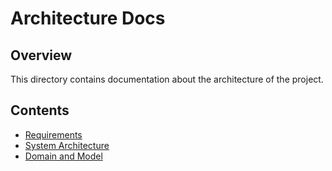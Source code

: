 # Architecture Docs

## Overview

This directory contains documentation about the architecture of the project.

## Contents

- [Requirements](./requirements.md)
- [System Architecture](./system_architecture.md)
- [Domain and Model](./domain_and_model.md)
